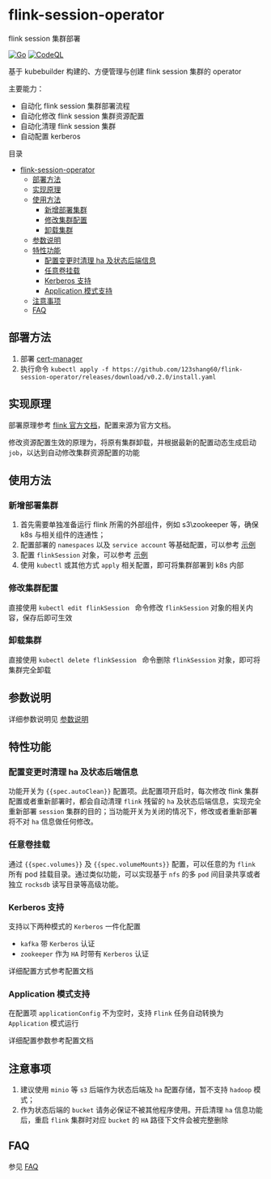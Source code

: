 # flink-session-operator
flink session 集群部署

[![Go](https://github.com/123shang60/flink-session-operator/actions/workflows/go.yml/badge.svg?branch=main)](https://github.com/123shang60/flink-session-operator/actions/workflows/go.yml)
[![CodeQL](https://github.com/123shang60/flink-session-operator/actions/workflows/codeql-analysis.yml/badge.svg?branch=main)](https://github.com/123shang60/flink-session-operator/actions/workflows/codeql-analysis.yml)

基于 kubebuilder 构建的、方便管理与创建 flink session 集群的 operator

主要能力：

- 自动化 flink session 集群部署流程
- 自动化修改 flink session 集群资源配置
- 自动化清理 flink session 集群
- 自动配置 kerberos

目录

- [flink-session-operator](#flink-session-operator)
  - [部署方法](#部署方法)
  - [实现原理](#实现原理)
  - [使用方法](#使用方法)
    - [新增部署集群](#新增部署集群)
    - [修改集群配置](#修改集群配置)
    - [卸载集群](#卸载集群)
  - [参数说明](#参数说明)
  - [特性功能](#特性功能)
    - [配置变更时清理 ha 及状态后端信息](#配置变更时清理-ha-及状态后端信息)
    - [任意卷挂载](#任意卷挂载)
    - [Kerberos 支持](#kerberos-支持)
    - [Application 模式支持](#application-模式支持)
  - [注意事项](#注意事项)
  - [FAQ](#faq)

## 部署方法

1. 部署 [cert-manager](https://cert-manager.io/docs/installation/)
2. 执行命令  `kubectl apply -f https://github.com/123shang60/flink-session-operator/releases/download/v0.2.0/install.yaml`

## 实现原理

部署原理参考 [flink 官方文档](https://nightlies.apache.org/flink/flink-docs-release-1.14/docs/deployment/resource-providers/native_kubernetes/)，配置来源为官方文档。

修改资源配置生效的原理为，将原有集群卸载，并根据最新的配置动态生成启动 `job`，以达到自动修改集群资源配置的功能

## 使用方法

### 新增部署集群

1. 首先需要单独准备运行 flink 所需的外部组件，例如 s3\zookeeper 等，确保 k8s 与相关组件的连通性；
2. 配置部署的 `namespaces` 以及 `service account` 等基础配置，可以参考 [示例](./config/samples/rbac.yaml)
3. 配置 `flinkSession` 对象，可以参考 [示例](./config/samples/flink_v1_flinksession.yaml)
4. 使用 `kubectl`  或其他方式 `apply` 相关配置，即可将集群部署到 k8s 内部

### 修改集群配置

直接使用 `kubectl edit flinkSession ` 命令修改 `flinkSession` 对象的相关内容，保存后即可生效

### 卸载集群

直接使用 `kubectl delete flinkSession ` 命令删除 `flinkSession` 对象，即可将集群完全卸载

## 参数说明

详细参数说明见 [参数说明](./doc/param.md)

## 特性功能

### 配置变更时清理 ha 及状态后端信息

功能开关为 `{{spec.autoClean}}` 配置项。此配置项开启时，每次修改 flink 集群配置或者重新部署时，都会自动清理 `flink` 残留的 `ha` 及状态后端信息，实现完全重新部署 `session` 集群的目的；当功能开关为关闭的情况下，修改或者重新部署将不对 `ha` 信息做任何修改。

### 任意卷挂载

通过 `{{spec.volumes}}` 及 `{{spec.volumeMounts}}` 配置，可以任意的为 `flink` 所有 pod 挂载目录。通过类似功能，可以实现基于 `nfs` 的多 `pod` 间目录共享或者独立 `rocksdb` 读写目录等高级功能。

### Kerberos 支持

支持以下两种模式的 `Kerberos` 一件化配置

- `kafka` 带 `Kerberos` 认证
- `zookeeper` 作为 `HA` 时带有 `Kerberos` 认证

详细配置方式参考配置文档

### Application 模式支持

在配置项 `applicationConfig` 不为空时，支持 `Flink` 任务自动转换为 `Application` 模式运行

详细配置参数参考配置文档

## 注意事项

1. 建议使用 `minio` 等 `s3` 后端作为状态后端及 `ha` 配置存储，暂不支持 `hadoop` 模式；
2. 作为状态后端的 `bucket` 请务必保证不被其他程序使用。开启清理 `ha` 信息功能后，重启 `flink` 集群时对应 `bucket` 的 `HA` 路径下文件会被完整删除

## FAQ

参见 [FAQ](./doc/faq.md)